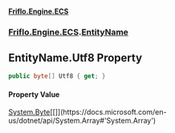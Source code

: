 #### [Friflo.Engine.ECS](index.md#'index')
### [Friflo.Engine.ECS](Friflo.Engine.ECS.md#'Friflo.Engine.ECS').[EntityName](EntityName.md#'Friflo.Engine.ECS.EntityName')

## EntityName.Utf8 Property

```csharp
public byte[] Utf8 { get; }
```

#### Property Value
[System.Byte](https://docs.microsoft.com/en-us/dotnet/api/System.Byte#'System.Byte')[[]](https://docs.microsoft.com/en-us/dotnet/api/System.Array#'System.Array')